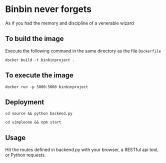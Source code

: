 # Binbin never forgets
As if you had the memory and discipline of a venerable wizard

## To build the image

Execute the following command in the same directory as the file `Dockerfile`

`docker build -t binbinproject .`

## To execute the image

`docker run -p 5000:5000 binbinproject`

## Deployment

`cd source && python backend.py`

`cd simpleone && npm start`

## Usage

Hit the routes defined in backend.py with your browser, a RESTful api tool, or Python requests.
